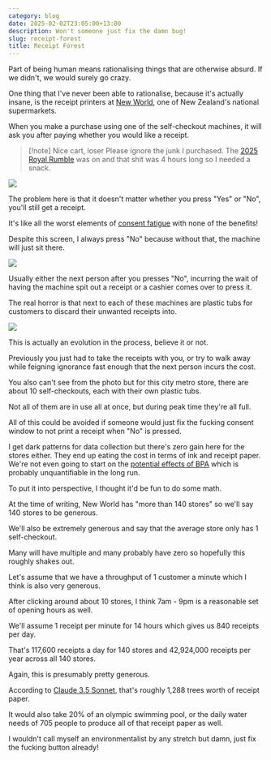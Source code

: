 ```yaml
---
category: blog
date: 2025-02-02T23:05:00+13:00
description: Won't someone just fix the damn bug!
slug: receipt-forest
title: Receipt Forest
---
```


Part of being human means rationalising things that are otherwise absurd. If we didn't, we would surely go crazy.

One thing that I've never been able to rationalise, because it's actually insane, is the receipt printers at [New World](https://www.newworld.co.nz/), one of New Zealand's national supermarkets.

When you make a purchase using one of the self-checkout machines, it will ask you after paying whether you would like a receipt.

> [!note] Nice cart, loser
> Please ignore the junk I purchased. The [2025 Royal Rumble](https://en.wikipedia.org/wiki/Royal_Rumble_(2025)) was on and that shit was 4 hours long so I needed a snack.

![](https://cdn.utf9k.net/blog/receipt-forest/receipt-consent.jpg)

The problem here is that it doesn't matter whether you press "Yes" or "No", you'll still get a receipt.

It's like all the worst elements of [consent fatigue](https://iapp.org/news/a/how-to-avoid-consent-fatigue/) with none of the benefits!

Despite this screen, I always press "No" because without that, the machine will just sit there.


![](https://cdn.utf9k.net/blog/receipt-forest/receipt-printer.jpg)

Usually either the next person after you presses "No", incurring the wait of having the machine spit out a receipt or a cashier comes over to press it.

The real horror is that next to each of these machines are plastic tubs for customers to discard their unwanted receipts into.

![](https://cdn.utf9k.net/blog/receipt-forest/receipt-bin.jpg)

This is actually an evolution in the process, believe it or not.

Previously you just had to take the receipts with you, or try to walk away while feigning ignorance fast enough that the next person incurs the cost.

You also can't see from the photo but for this city metro store, there are about 10 self-checkouts, each with their own plastic tubs.

Not all of them are in use all at once, but during peak time they're all full.

All of this could be avoided if someone would just fix the fucking consent window to not print a receipt when "No" is pressed.

I get dark patterns for data collection but there's zero gain here for the stores either. They end up eating the cost in terms of ink and receipt paper. We're not even going to start on the [potential effects of BPA](https://www.consumerreports.org/cro/news/2014/03/the-health-risk-of-bpa-in-receipts/index.htm) which is probably unquantifiable in the long run.

To put it into perspective, I thought it'd be fun to do some math.

At the time of writing, New World has "more than 140 stores" so we'll say 140 stores to be generous.

We'll also be extremely generous and say that the average store only has 1 self-checkout.

Many will have multiple and many probably have zero so hopefully this roughly shakes out.

Let's assume that we have a throughput of 1 customer a minute which I think is also very generous.

After clicking around about 10 stores, I think 7am - 9pm is a reasonable set of opening hours as well.

We'll assume 1 receipt per minute for 14 hours which gives us 840 receipts per day.

That's 117,600 receipts a day for 140 stores and 42,924,000 receipts per year across all 140 stores.

Again, this is presumably pretty generous.

According to [Claude 3.5 Sonnet](https://www.anthropic.com/claude/sonnet), that's roughly 1,288 trees worth of receipt paper.

It would also take 20% of an olympic swimming pool, or the daily water needs of 705 people to produce all of that receipt paper as well.

I wouldn't call myself an environmentalist by any stretch but damn, just fix the fucking button already!